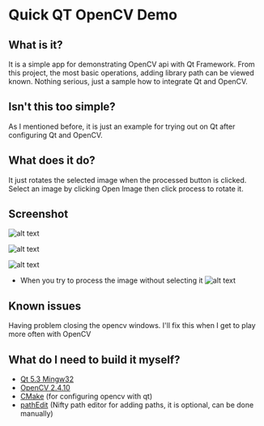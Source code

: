 # Quick QT OpenCV Demo

## What is it?
It is a simple app for demonstrating OpenCV api with Qt Framework. From this project, the most basic operations, adding library path can be viewed known. Nothing serious, just a sample how to integrate Qt and OpenCV.

## Isn't this too simple?
As I mentioned before, it is just an example for trying out on Qt after configuring Qt and OpenCV.

## What does it do?
It just rotates the selected image when the processed button is clicked. Select an image by clicking Open Image then click process to rotate it.

## Screenshot

![alt text](http://i.imgur.com/5AoEHf2.png)

![alt text](http://i.imgur.com/LObuORs.png)

![alt text](http://i.imgur.com/Xb6ZaWA.png)

* When you try to process the image without selecting it
![alt text](http://i.imgur.com/fTMtN9h.png)

## Known issues
Having problem closing the opencv windows. I'll fix this when I get to play more often with OpenCV

## What do I need to build it myself?
* [Qt 5.3 Mingw32](www.qt.io/download-open-source)
* [OpenCV 2.4.10](http://opencv.org/downloads.html)
* [CMake](http://www.cmake.org/) (for configuring opencv with qt)
* [pathEdit](https://patheditor2.codeplex.com/) (Nifty path editor for adding paths, it is optional, can be done manually)
